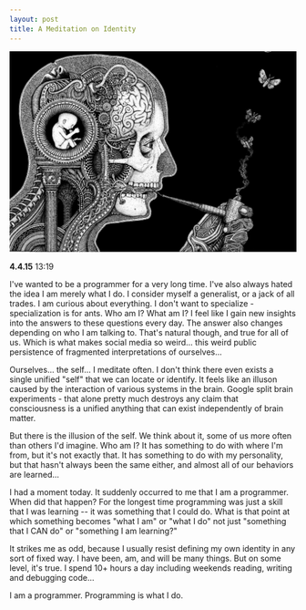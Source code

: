 ```yaml
---
layout: post
title: A Meditation on Identity
---
```


![Alt mind](/../img/homunculus.jpg)

**4.4.15** 13:19

I've wanted to be a programmer for a very long time. I've also always hated the idea I am merely what I do. I consider myself a generalist, or a jack of all trades. I am curious about everything. I don't want to specialize - specialization is for ants. Who am I? What am I? I feel like I gain new insights into the answers to these questions every day. The answer also changes depending on who I am talking to. That's natural though, and true for all of us. Which is what makes social media so weird... this weird public persistence of fragmented interpretations of ourselves...

Ourselves... the self... I meditate often. I don't think there even exists a single unified "self" that we can locate or identify. It feels like an illuson caused by the interaction of various systems in the brain. Google split brain experiments - that alone pretty much destroys any claim that consciousness is a unified anything that can exist independently of brain matter. 

But there is the illusion of the self. We think about it, some of us more often than others I'd imagine. Who am I? It has something to do with where I'm from, but it's not exactly that. It has something to do with my personality, but that hasn't always been the same either, and almost all of our behaviors are learned...

I had a moment today. It suddenly occurred to me that I am a programmer. When did that happen? For the longest time programming was just a skill that I was learning -- it was something that I could do. What is that point at which something becomes "what I am" or "what I do" not just "something that I CAN do" or "something I am learning?"

It strikes me as odd, because I usually resist defining my own identity in any sort of fixed way. I have been, am, and will be many things. But on some level, it's true. I spend 10+ hours a day including weekends reading, writing and debugging code...

I am a programmer. Programming is what I do. 

